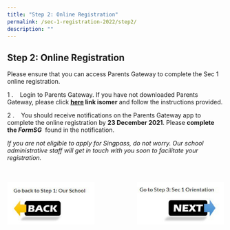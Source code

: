 ```yaml
---
title: "Step 2: Online Registration"
permalink: /sec-1-registration-2022/step2/
description: ""
---
```

## Step 2: Online Registration

Please ensure that you can access Parents Gateway to complete the Sec 1 online registration. 

 1 \.    Login to Parents Gateway. If you have not downloaded Parents Gateway, please click **[here](https://unitysec.moe.edu.sg/unity-partners/parents/parents-resources/parents-gateway) link isomer** and follow the instructions provided.

 2 \.    You should receive notifications on the Parents Gateway app to complete the online registration by **23 December 2021**. Please **complete the _FormSG_**  found in the notification.

_If you are not eligible to apply for Singpass, do not worry. Our school administrative staff will get in touch with you soon to facilitate your registration._
<br><br><br>

<p><a href="/sec-1-registration-2022/step1/">
<img style="width:40%" align=left src="/images/photo1670135465.jpeg">
</a></p>

<p><a href="https://www.ezhishi.net/CKPSebook2022/">
<img style="width:40%" align=right src="/images/photo1670135468.jpeg">
</a></p>